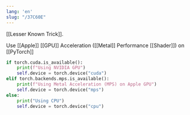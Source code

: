 ```yaml
---
lang: 'en'
slug: "/37C60E"
---
```


[[Lesser Known Trick]].

Use [[Apple]] [[GPU]] Acceleration ([[Metal]] Performance [[Shader]]) on [[PyTorch]]

```py
if torch.cuda.is_available():
	print(f"Using NVIDIA GPU")
	self.device = torch.device("cuda")
elif torch.backends.mps.is_available():
	print(f"Using Metal Acceleration (MPS) on Apple GPU")
	self.device = torch.device("mps")
else:
	print("Using CPU")
	self.device = torch.device("cpu")
```